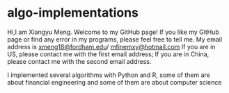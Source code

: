 # algo-implementations

Hi,I am Xiangyu Meng. Welcome to my GitHub page!
If you like my GitHub page or find any error in my programs, please feel free to tell me.
My email address is xmeng18@fordham.edu/ mfinemxy@hotmail.com
If you are in US, please contact me with the first email address;
If you are in China, please contact me with the second email address.

I implemented several algorithms with Python and R, 
some of them are about financial engineering and some of them are about computer science
